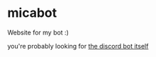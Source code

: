 # micabot
Website for my bot :)

you're probably looking for [the discord bot itself](https://github.com/mac-andcheese/micabot-discord)
